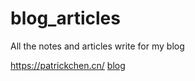 # blog_articles
All the notes and articles write for my blog

https://patrickchen.cn/
[blog](#https://patrickchen.cn/)
